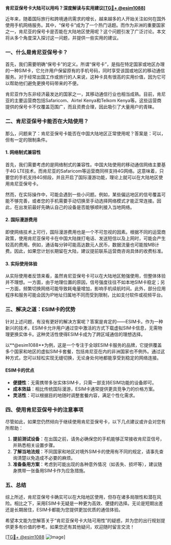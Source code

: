 **肯尼亚保号卡大陆可以用吗？深度解读与实用建议[[TG💪+ @esim1088](https://t.me/s/esim1088)]**

近年来，随着国际旅行和跨境通讯需求的增长，越来越多的人开始关注如何在国外使用手机网络服务。其中，“保号卡”成为了一个热门话题。而作为非洲的重要国家之一，肯尼亚的保号卡是否能在大陆地区使用呢？这个问题引发了广泛讨论。本文将从多个角度深入探讨这一问题，并提供一些实用的建议。

### 一、什么是肯尼亚保号卡？

首先，我们需要明确“保号卡”的定义。所谓“保号卡”，是指在特定国家或地区办理的一种SIM卡，它允许用户保留原有的手机号码，同时享受该国或地区的移动通信服务。对于经常出国工作或旅行的人来说，这种卡具有很高的实用价值，因为它可以帮助他们避免更换号码带来的不便。

肯尼亚作为东非经济最发达的国家之一，其移动通信行业也相当成熟。目前，肯尼亚的主要运营商包括Safaricom、Airtel Kenya和Telkom Kenya等。这些运营商提供的保号卡不仅覆盖范围广，而且资费合理，因此吸引了大量用户的青睐。

### 二、肯尼亚保号卡能否在大陆使用？

那么，问题来了：肯尼亚保号卡能否在中国大陆地区正常使用呢？答案是：可以，但有一定的限制条件。

#### 1. 网络制式兼容性

首先，我们需要考虑的是网络制式的兼容性。中国大陆使用的移动通信网络主要基于4G LTE技术，而肯尼亚的Safaricom等运营商同样支持4G网络。这意味着，只要您的手机支持4G频段，并且开启了国际漫游功能，理论上就可以在大陆地区使用肯尼亚保号卡。

然而，在实际操作中，可能会遇到一些小问题。例如，某些偏远地区的信号覆盖可能不够完善，或者您的手机需要手动切换至手动选择网络模式才能正常连接。因此，在出发前最好先确认自己的设备是否能够顺利接入当地网络。

#### 2. 国际漫游费用

即使网络技术上可行，国际漫游费用也是一个不可忽视的因素。根据不同的运营商政策，使用肯尼亚保号卡在中国大陆拨打电话、发送短信以及上网时，可能会产生较高的费用。例如，通话每分钟可能高达数元人民币，数据流量也可能按MB计费。因此，如果您计划长期留在大陆，建议提前联系运营商咨询具体的收费标准。

#### 3. 实际使用体验

从实际使用者反馈来看，虽然肯尼亚保号卡可以在大陆地区勉强使用，但整体体验并不理想。一方面，由于地理位置的原因，信号强度往往不如本地SIM卡稳定；另一方面，频繁切换网络可能导致耗电量增加，影响手机续航时间。此外，部分应用程序和服务可能会因为IP地址归属地不同而受到限制，比如支付软件或视频平台。

### 三、解决之道：ESIM卡的优势

针对上述问题，有没有更好的解决方案呢？答案是肯定的——ESIM卡。作为一种新兴的技术，ESIM卡允许用户通过空中激活的方式下载虚拟SIM卡信息，无需物理更换实体卡。这种灵活性使得ESIM卡成为了跨区域通信的理想选择。

以**@esim1088**为例，这是一个专注于全球ESIM卡服务的品牌，它提供覆盖多个国家和地区的虚拟SIM卡套餐，包括肯尼亚在内的非洲国家也不例外。通过这种方式，您可以轻松实现无缝切换，无论身处何地都能享受到稳定的网络连接。

#### ESIM卡的优点

- **便捷性**：无需携带多张实体SIM卡，只需一部支持ESIM功能的设备即可。
- **成本效益**：相比传统国际漫游，ESIM卡通常提供更具竞争力的价格方案。
- **灵活性**：可以根据目的地随时调整套餐内容，满足个性化需求。

### 四、使用肯尼亚保号卡的注意事项

尽管如此，如果您仍然倾向于继续使用肯尼亚保号卡，以下几点建议或许会对您有所帮助：

1. **提前测试设备**：在出国之前，请务必确保您的手机能够正常接收肯尼亚信号，并熟悉相关设置步骤。
2. **了解当地法规**：不同国家和地区对境外SIM卡的使用有不同的规定，请事先查询清楚以免造成不必要的麻烦。
3. **准备备用方案**：考虑到可能出现的各种意外情况（如丢失、损坏等），建议随身携带一张备用SIM卡作为应急措施。

### 五、总结

综上所述，肯尼亚保号卡确实可以在大陆地区使用，但存在诸多局限性和潜在风险。相比之下，采用ESIM卡无疑是一种更为高效、便捷的选择。无论是短期出差还是长期居住，ESIM卡都能为您提供更加优质的通信体验。

希望本文能为您解答关于“肯尼亚保号卡大陆可用性”的疑惑，并为您的出行规划提供更多有价值的参考。如果您还有其他疑问，欢迎随时留言交流！

[[TG💪+ @esim1088](https://t.me/s/esim1088) ![Image](https://i.postimg.cc/4NQfJmqS/Snipaste-2025-05-13-00-14-12.png)]